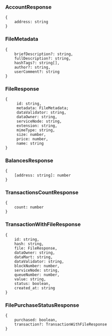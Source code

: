 ### AccountResponse

````
{
    address: string
}
````

### FileMetadata

````
{
    briefDescription?: string,
    fullDescription?: string,
    hashTags?: string[],
    author?: string,
    userComment?: string
}
````

### FileResponse

````
{
     id: string,
     metadata: FileMetadata;
     dataValidator: string,
     dataOwner: string,
     serviceNode: string,
     extension: string,
     mimeType: string,
     size: number,
     price: number,
     name: string  
}
````

### BalancesResponse

````
{
    [address: string]: number
}
````

### TransactionsCountResponse

````
{
    count: number
}
````

### TransactionWithFileResponse 

````
{
    id: string,
    hash: string,
    file: FileResponse,
    dataOwner: string,
    dataMart: string,
    dataValidator: string,
    blockNumber: number,
    serviceNode: string,
    queueNumber: number,
    value: string,
    status: boolean,
    created_at: string
}
````

### FilePurchaseStatusResponse

````
{
    purchased: boolean,
    transaction?: TransactionWithFileResponse
}
````
